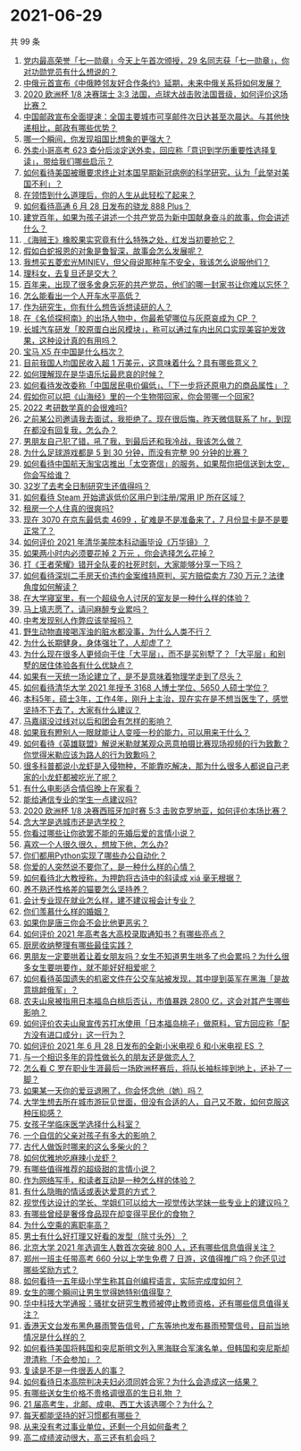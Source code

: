 # 2021-06-29

共 99 条

<!-- BEGIN -->
<!-- 最后更新时间 Tue Jun 29 2021 12:02:20 GMT+0800 (China Standard Time) -->

1. [党内最高荣誉「七一勋章」今天上午首次颁授，29
   名同志获「七一勋章」，你对功勋党员有什么想说的？](https://www.zhihu.com/question/468683456)
2. [中俄元首宣布《中俄睦邻友好合作条约》延期，未来中俄关系将如何发展？](https://www.zhihu.com/question/468541198)
3. [2020 欧洲杯 1/8 决赛瑞士 3:3
   法国，点球大战击败法国晋级，如何评价这场比赛？](https://www.zhihu.com/question/468661462)
4. [中国邮政宣布全面提速：全国主要城市可享邮件次日达甚至次晨达。与其他快递相比，邮政有哪些优势？](https://www.zhihu.com/question/468495605)
5. [哪一个瞬间，你发现祖国比想象的更强大？](https://www.zhihu.com/question/446190780)
6. [外卖小哥高考 623
   查分后淡定送外卖，回应称「意识到学历重要性选择复读」，带给我们哪些启示？](https://www.zhihu.com/question/468210688)
7. [如何看待美国被曝要求终止对本国早期新冠病例的科学研究，认为「此举对美国不利」？](https://www.zhihu.com/question/468627372)
8. [在领悟到什么道理后，你的人生从此轻松了起来？](https://www.zhihu.com/question/467881890)
9. [如何看待高通 6 月 28 日发布的骁龙 888 Plus？](https://www.zhihu.com/question/468554670)
10. [建党百年，如果为孩子讲述一个共产党员为新中国献身奋斗的故事，你会讲述什么？](https://www.zhihu.com/question/467167508)
11. [《海贼王》橡胶果实究竟有什么特殊之处，红发当初要抢它？](https://www.zhihu.com/question/467132666)
12. [假如白蛇报恩的对象是鲁智深，故事会怎么发展呢？](https://www.zhihu.com/question/466621316)
13. [我想买五菱宏光MINIEV，但父母说那种车不安全，我该怎么说服他们？](https://www.zhihu.com/question/414846696)
14. [理科女，去复旦还是交大？](https://www.zhihu.com/question/467187752)
15. [百年来，出现了很多舍身忘死的共产党员，他们的哪一封家书让你难以忘怀？](https://www.zhihu.com/question/460072405)
16. [怎么能看出一个人开车水平高低？](https://www.zhihu.com/question/390627646)
17. [作为研究生，你有什么想告诉想读研的人？](https://www.zhihu.com/question/36447117)
18. [在《名侦探柯南》的出场人物中，你最希望哪位与灰原哀成为 CP ？](https://www.zhihu.com/question/466616308)
19. [长城汽车研发「胶原蛋白出风模块」，称可以通过车内出风口实现美容护发效果，这种设计真的有用吗？](https://www.zhihu.com/question/468453344)
20. [宝马 X5 在中国是什么档次？](https://www.zhihu.com/question/458266368)
21. [目前我国人均国民收入超 1 万美元，这意味着什么？具有哪些意义？](https://www.zhihu.com/question/468450279)
22. [如何理解现在是华语乐坛最悲哀的时候？](https://www.zhihu.com/question/358590192)
23. [如何看待发改委称「中国居民电价偏低」、「下一步将还原电力的商品属性」？](https://www.zhihu.com/question/468425398)
24. [假如你可以把《山海经》里的一个生物带回家，你会带哪一个回家?](https://www.zhihu.com/question/430567730)
25. [2022 考研数学真的会很难吗?](https://www.zhihu.com/question/443533627)
26. [之前某公司邀请我去面试，我拒绝了。现在很后悔，昨天微信联系了
    hr，到现在都没有回复我，怎么办？](https://www.zhihu.com/question/458631006)
27. [男朋友自己犯了错，吼了我，到最后还和我冷战，我该怎么做？](https://www.zhihu.com/question/309645402)
28. [为什么足球游戏都是 5 到 30 分钟，而没有完整 90
    分钟的比赛？](https://www.zhihu.com/question/24892260)
29. [如何看待中国航天淘宝店推出「太空寄信」的服务，如果帮你把信送到太空，你会写给谁？](https://www.zhihu.com/question/468406722)
30. [32岁了去考全日制研究生还值得吗？](https://www.zhihu.com/question/451229926)
31. [如何看待 Steam 开始遣返低价区用户到注册/常用 IP
    所在区域？](https://www.zhihu.com/question/468158380)
32. [租房一个人住真的很爽吗?](https://www.zhihu.com/question/438872326)
33. [现在 3070 在京东最低卖 4699 ，矿难是不是准备来了，7
    月份显卡是不是要正常了？](https://www.zhihu.com/question/467075661)
34. [如何评价 2021 年清华美院本科动画毕设《万华镜》？](https://www.zhihu.com/question/468063157)
35. [如果两小时内必须要花掉 2 万元 ，你会选择怎么花掉？](https://www.zhihu.com/question/467133296)
36. [打《王者荣耀》错开全队麦的社死时刻，大家能够分享一下吗？](https://www.zhihu.com/question/467240578)
37. [如何看待深圳二手房天价违约金案维持原判，买方赔偿卖方 730
    万元？法律角度如何解读？](https://www.zhihu.com/question/467970031)
38. [在大学寝室里，有一个超级令人讨厌的室友是一种什么样的体验？](https://www.zhihu.com/question/47757922)
39. [马上填志愿了，请问麻醉专业累吗？](https://www.zhihu.com/question/467605351)
40. [中考发现别人作弊应该举报吗？](https://www.zhihu.com/question/466400208)
41. [野生动物直接喝浑浊的脏水都没事，为什么人类不行？](https://www.zhihu.com/question/467873816)
42. [为什么长期健身，身体强壮了，人却虚了？](https://www.zhihu.com/question/466730886)
43. [为什么现在很多人更倾向于住「大平层」，而不是买别墅了？「大平层」和别墅的居住体验各有什么优缺点？](https://www.zhihu.com/question/457661420)
44. [如果有一天统一场论建立了，是不是意味着物理学走到了尽头？](https://www.zhihu.com/question/464871344)
45. [如何看待清华大学 2021 年授予 3168 人博士学位、5650
    人硕士学位？](https://www.zhihu.com/question/468084761)
46. [本科5年，硕士3年，工作4年，刚升上主治，现在实在是不想当医生了，感觉坚持不下去了，大家有什么建议？](https://www.zhihu.com/question/466417334)
47. [马嘉祺没过线对以后和团会有怎样的影响？](https://www.zhihu.com/question/467894496)
48. [如果我有瞪别人一眼就能让人变哑一秒的能力，可以用来干什么？](https://www.zhihu.com/question/467119229)
49. [如何看待《英雄联盟》解说米勒就某观众恶意拍摄比赛现场视频的行为致歉？你觉得米勒应该为路人的行为致歉吗？](https://www.zhihu.com/question/468282086)
50. [很多科普都说小龙虾是入侵物种，不能靠吃解决，那为什么很多人都说自己老家的小龙虾都被吃光了呢？](https://www.zhihu.com/question/467101168)
51. [有什么电影适合情侣晚上在家看？](https://www.zhihu.com/question/358887778)
52. [能给通信专业的学生一点建议吗?](https://www.zhihu.com/question/457152857)
53. [2020 欧洲杯 1/8 决赛西班牙加时赛 5:3
    击败克罗地亚，如何评价本场比赛？](https://www.zhihu.com/question/468516547)
54. [念大学是选城市还是选学校？](https://www.zhihu.com/question/47876709)
55. [你看过哪些让你欲罢不能的先婚后爱的言情小说？](https://www.zhihu.com/question/346921290)
56. [喜欢一个人很久很久，想放下他，怎么办?](https://www.zhihu.com/question/466116686)
57. [你们都用Python实现了哪些办公自动化？](https://www.zhihu.com/question/441361902)
58. [你爱的人突然说不要你了，是一种什么样的心情？](https://www.zhihu.com/question/282403633)
59. [如何看待北大教授称，为押韵将古诗中的斜读成 xiá 毫无根据？](https://www.zhihu.com/question/467044478)
60. [养不熟还性格差的猫要怎么坚持养？](https://www.zhihu.com/question/466457143)
61. [会计专业现在就业怎么样，建不建议报会计专业？](https://www.zhihu.com/question/333753646)
62. [你们羡慕什么样的婚姻？](https://www.zhihu.com/question/405234460)
63. [如果你是唐三你会不会比他更恶劣？](https://www.zhihu.com/question/467290587)
64. [如何评价 2021 年高考各大高校录取通知书？有哪些亮点？](https://www.zhihu.com/question/467432403)
65. [厨房收纳整理有哪些最佳实践？](https://www.zhihu.com/question/28173025)
66. [男朋友一定要哄着让着女朋友吗？女生不知道男生哄多了也会累吗？为什么很多女生要哄要作，就不能好好相爱呢？](https://www.zhihu.com/question/466945653)
67. [如何看待英国遗失的机密文件在公交车站被发现，其中提到英军在黑海「是故意挑衅俄军」？](https://www.zhihu.com/question/468251265)
68. [农夫山泉被指用日本福岛白桃后否认，市值暴跌 2800
    亿，这会对其产生哪些影响？](https://www.zhihu.com/question/468449453)
69. [如何评价农夫山泉宣传苏打水使用「日本福岛桃子」做原料，官方回应称「配方没有进口成分」这一行为？](https://www.zhihu.com/question/467945115)
70. [如何评价 2021 年 6 月 28 日发布的全新小米电视 6 和小米电视 ES
    ？](https://www.zhihu.com/question/468473231)
71. [与一个相识多年的异性做长久的朋友还是做恋人？](https://www.zhihu.com/question/304508082)
72. [怎么看 C
    罗在职业生涯最后一场欧洲杯赛后，将队长袖标摔到地上，还补了一脚？](https://www.zhihu.com/question/468365808)
73. [如果某一天你的爱豆退圈了，你会怀念他（她）吗？](https://www.zhihu.com/question/442531619)
74. [大学生想去所在城市游玩见世面，但没有合适的人，自己又不敢，如何克服这种压抑感？](https://www.zhihu.com/question/463867001)
75. [女孩子学临床医学选择什么科室？](https://www.zhihu.com/question/457985759)
76. [一个自信的父亲对孩子有多大的影响？](https://www.zhihu.com/question/445063546)
77. [古代人做饭时哪来的这么多柴火的？](https://www.zhihu.com/question/51912831)
78. [如何优雅地吃麻辣小龙虾？](https://www.zhihu.com/question/31736204)
79. [有哪些值得推荐的超级甜的言情小说？](https://www.zhihu.com/question/386431503)
80. [作为网络写手，和读者互动是一种怎么样的体验？](https://www.zhihu.com/question/35051308)
81. [有什么隐晦的情话或表达爱意的方式？](https://www.zhihu.com/question/44085751)
82. [视觉传达设计的学长、学姐们可以给大一视觉传达学妹一些专业上的建议吗？](https://www.zhihu.com/question/394176760)
83. [有哪些曾经是奢侈食品现在却变得平民化的食物？](https://www.zhihu.com/question/466302067)
84. [为什么空乘的离职率高？](https://www.zhihu.com/question/311186930)
85. [男士有什么好打理又好看的发型（除寸头外）？](https://www.zhihu.com/question/34812534)
86. [北京大学 2021 年选调生人数首次突破 800
    人，还有哪些信息值得关注？](https://www.zhihu.com/question/468234668)
87. [郑州一班主任带高考 660 分以上学生免费 7
    日游，这值得推广吗？你还见过哪些奖励方式？](https://www.zhihu.com/question/467485052)
88. [如何看待一五年级小学生称其自创编程语言，实际完成度如何？](https://www.zhihu.com/question/466502198)
89. [女生的哪个瞬间让男生觉得她特别值得娶？](https://www.zhihu.com/question/278741502)
90. [华中科技大学通报：骚扰女研究生教师被停止教师资格，还有哪些信息值得关注？](https://www.zhihu.com/question/467613984)
91. [香港天文台发布黑色暴雨警告信号，广东等地也发布暴雨预警信号，目前当地情况是什么样的？](https://www.zhihu.com/question/468396807)
92. [如何看待美国将韩国和突尼斯明文列入黑海联合军演名单，但韩国和突尼斯却澄清称「不会参加」？](https://www.zhihu.com/question/466996002)
93. [复读是不是一件很丢人的事？](https://www.zhihu.com/question/467097025)
94. [如何看待日本高院判决夫妇必须同姓合宪？为什么会造成这一结果？](https://www.zhihu.com/question/467013995)
95. [有哪些送女生价格不贵格调很高的生日礼物 ？](https://www.zhihu.com/question/277831030)
96. [21 届高考生，北邮、成电、西工大该选哪个？为什么？](https://www.zhihu.com/question/467539471)
97. [每天都能坚持的好习惯都有哪些？](https://www.zhihu.com/question/465309453)
98. [从来没有考过事业单位，还剩一个月如何备考？](https://www.zhihu.com/question/351990894)
99. [高二成绩波动很大，高三还有机会吗？](https://www.zhihu.com/question/458288304)

<!-- END -->
